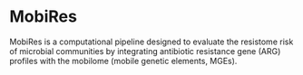 # MobiRes
MobiRes is a computational pipeline designed to evaluate the resistome risk of microbial communities by integrating antibiotic resistance gene (ARG) profiles with the mobilome (mobile genetic elements, MGEs).


